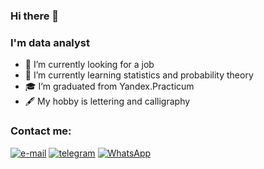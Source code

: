 ### Hi there 👋
### I'm data analyst

- 🔭 I’m currently looking for a job
- 🌱 I’m currently learning statistics and probability theory
- 🎓 I’m graduated from Yandex.Practicum
- 🖋 My hobby is lettering and calligraphy

### Contact me:
[<img alt="e-mail" 
      src="https://img.shields.io/badge/Gmail-D14836?style=for-the-badge&logo=gmail&logoColor=white"
      />](mailto:alexxglotov@gmail.com)
[<img alt="telegram"
      src="https://img.shields.io/badge/Telegram-2CA5E0?style=for-the-badge&logo=telegram&logoColor=white"
      style="text-decoration: none;"
      />](https://t.me/Alex_Glotov)
[<img alt="WhatsApp"
      src="https://img.shields.io/badge/WhatsApp-25D366?style=for-the-badge&logo=whatsapp&logoColor=white"
      />](https://wa.me/79643026520)


